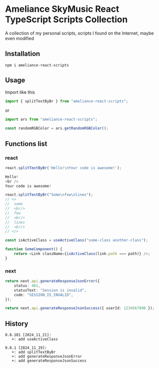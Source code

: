 # Ameliance SkyMusic React TypeScript Scripts Collection

A collection of my personal scripts, scripts I found on the Internet, maybe even modified

## Installation

```
npm i ameliance-react-scripts
```

## Usage

Import like this

```ts
import { splitTextByBr } from "ameliance-react-scripts";
```

or

```ts
import ars from "ameliance-react-scripts";

const randomRGBColor = ars.getRandomRGBColor();
```

## Functions list

### react

```ts
react.splitTextByBr('Hello!\nYour code is awesome!');

Hello!
<br />
Your code is awesome!

react.splitTextByBr("Some\nfew\nlines");
// <>
// 	some
// 	<br/>
// 	few
// 	<br/>
// 	lines
// 	<br/>
// </>
```

```ts
const isActiveClass = useActiveClass("some-class another-class");

function SomeComponent() {
	return <Link className={isActiveClass(link.path === path)} />;
}
```

### next

```ts
return next.api.generateResponseJsonError({
	status: 401,
	statusText: "Session is invalid",
	code: "SESSION_IS_INVALID",
});
```

```ts
return next.api.generateResponseJsonSuccess({ userId: 1234567890 });
```

## History

```
0.0.101 [2024_11_21]:
   +: add useActiveClass

0.0.1 [2024_11_19]:
   +: add splitTextByBr
   +: add generateResponseJsonError
   +: add generateResponseJsonSuccess
```
